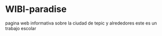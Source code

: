 # WIBI-paradise
pagina web informativa sobre la ciudad de tepic y alrededores
este es un trabajo escolar

